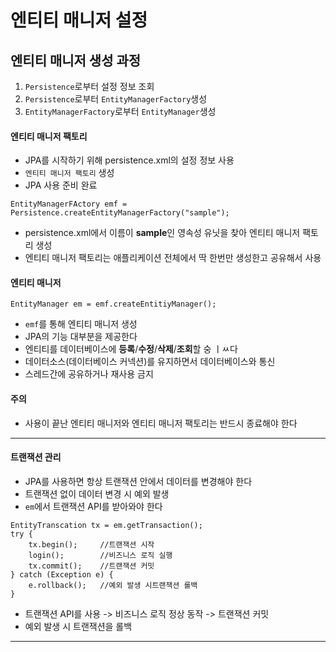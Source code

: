 # 엔티티 매니저 설정
## 엔티티 매니저 생성 과정
1. `Persistence`로부터 설정 정보 조회
2. `Persistence`로부터 `EntityManagerFactory`생성
3. `EntityManagerFactory`로부터 `EntityManager`생성

#### 엔티티 매니저 팩토리
+ JPA를 시작하기 위해 persistence.xml의 설정 정보 사용
+ `엔티티 매니저 팩토리` 생성
+ JPA 사용 준비 완료
```declarative
EntityManagerFActory emf = Persistence.createEntityManagerFactory("sample");
```
+ persistence.xml에서 이름이 **sample**인 영속성 유닛을 찾아 엔티티 매니저 팩토리 생성
+ 엔티티 매니저 팩토리는 애플리케이션 전체에서 딱 한번만 생성한고 공유해서 사용

#### 엔티티 매니저
```declarative
EntityManager em = emf.createEntitiyManager();
```
+ `emf`를 통해 엔티티 매니저 생성
+ JPA의 기능 대부분을 제공한다
+ 엔티티를 데이터베이스에 **등록**/**수정**/**삭제**/**조회**할 숭 ㅣㅆ다
+ 데이터소스(데이터베이스 커넥션)를 유지하면서 데이터베이스와 통신
+ 스레드간에 공유하거나 재사용 금지

#### 주의
+ 사용이 끝난 엔티티 매니저와 엔티티 매니저 팩토리는 반드시 종료해야 한다

---

#### 트랜잭션 관리
+ JPA를 사용하면 항상 트랜잭션 안에서 데이터를 변경해야 한다
+ 트랜잭션 없이 데이터 변경 시 예외 발생
+ `em`에서 트랜잭션 API를 받아와야 한다
```declarative
EntityTranscation tx = em.getTransaction();
try {
    tx.begin();     //트랜잭션 시작
    login();        //비즈니스 로직 실행
    tx.commit();    //트랜잭션 커밋
} catch (Exception e) {
    e.rollback();   //예외 발생 시트랜잭션 롤백
}
```
+ 트랜잭션 API를 사용 -> 비즈니스 로직 정상 동작 -> 트랜잭션 커밋
+ 예외 발생 시 트랜잭션을 롤백

---
